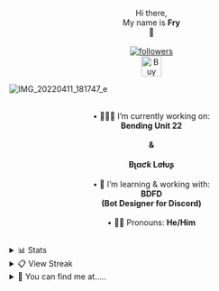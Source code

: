 <p align="center">
Hi there,</br>My name is <strong>Fry</strong> </br>👋</br></br>
  <a href="https://github.com/pjfry2184575"> <img alt="followers" title="Give Me A Follow" src="https://img.shields.io/github/followers/pjfry2184575?color=db4e25&labelColor=420e84&style=for-the-badge&logo=github&label=Give%20Me%20A%20Follow" /></a></br>
<a href='https://ko-fi.com/C1C79BID0' target='_blank'><img height='36' style='border:0px;height:36px;' src='https://cdn.ko-fi.com/cdn/kofi1.png?v=3' border='0' alt='Buy Me a Coffee at ko-fi.com' /></a>
</p>

![IMG_20220411_181747_e](https://user-images.githubusercontent.com/66041755/169895662-a7cf3995-939c-42a8-945a-a9c5bf532304.png)


<p align="center">
<br>• 🧑🏼‍💻  I’m currently working on:</br><strong>Bending Unit 22</strong></br>
</br><strong>&</strong></br>
</br><strong>Bʅαƈƙ Lσƚυʂ</strong></br>
<br>• 📖 I’m learning & working with:</br><strong>BDFD</strong></br><strong>(Bot Designer for Discord)</strong></br>
<br>• 🙋🏼 Pronouns: <strong>He/Him</strong></br>
</p>
</br>
<details>
  <summary>📊 Stats</summary>
  <p align="center">
<a href="https://github.com/pjfry2184575/github-readme-stats"><img alt="Fry's Github Stats" src="https://denvercoder1-github-readme-stats.vercel.app/api?username=pjfry2184575&show_icons=true&count_private=true&theme=midnight-purple&text_color=db4e25&react&hide_border=true&bg_color=0D1117" /></a>
<a href="https://github.com/pjfry2184575/github-readme-stats"><img alt="Fry's Top Languages" src="https://denvercoder1-github-readme-stats.vercel.app/api/top-langs/?username=pjfry2184575&langs_count=8&layout=compact&theme=midnight-purple&react&hide_border=true&bg_color=0D1117" /></a>
</p>
</details>

<details>
  <summary>📋 View Streak</summary>
  <p align="center">
    <a href="https://github.com//github-readme-streak-stats"> <img title="streak" alt="Fry's Streak" src="https://github-readme-streak-stats.herokuapp.com/?user=pjfry2184575&theme=midnight-purple&hide_border=true&stroke=0000&background=0d1119&ring=420e84&fire=db4e25&currStreakLabel=db4e25" /> </a>
  </p>
</details>

<details>
  <summary>👀 You can find me at.....</summary>
  <p align="center">
Torn City<br>
    <a href="https://www.torn.com/2184575" ><img src="https://www.torn.com/signature.php?id=3&user=2184575" /></a>
  </p>
</details>

